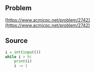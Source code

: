 ## Problem

[https://www.acmicpc.net/problem/2742](https://www.acmicpc.net/problem/2742)

## Source

```py
i = int(input())
while i > 0:
    print(i)
    i -= 1
```